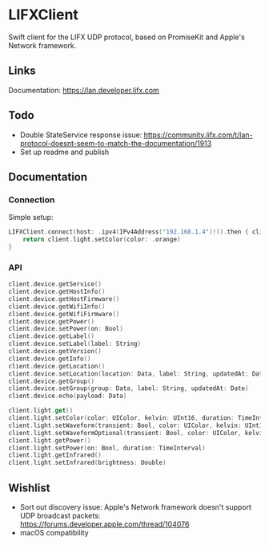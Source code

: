 # LIFXClient

Swift client for the LIFX UDP protocol, based on PromiseKit and Apple's Network framework.

## Links

Documentation: https://lan.developer.lifx.com

## Todo

- Double StateService response issue: https://community.lifx.com/t/lan-protocol-doesnt-seem-to-match-the-documentation/1913
- Set up readme and publish

## Documentation

### Connection

Simple setup:

```swift
LIFXClient.connect(host: .ipv4(IPv4Address("192.168.1.4")!)).then { client in
    return client.light.setColor(color: .orange)
}
```

### API

```swift
client.device.getService()
client.device.getHostInfo()
client.device.getHostFirmware()
client.device.getWifiInfo()
client.device.getWifiFirmware()
client.device.getPower()
client.device.setPower(on: Bool)
client.device.getLabel()
client.device.setLabel(label: String)
client.device.getVersion()
client.device.getInfo()
client.device.getLocation()
client.device.setLocation(location: Data, label: String, updatedAt: Date)
client.device.getGroup()
client.device.setGroup(group: Data, label: String, updatedAt: Date)
client.device.echo(payload: Data)
```

```swift
client.light.get()
client.light.setColor(color: UIColor, kelvin: UInt16, duration: TimeInterval)
client.light.setWaveform(transient: Bool, color: UIColor, kelvin: UInt16, period: TimeInterval, cycles: Double, dutyCycle: Double, waveform: Waveform)
client.light.setWaveformOptional(transient: Bool, color: UIColor, kelvin: UInt16, period: TimeInterval, cycles: Double, dutyCycle: Double, waveform: Waveform, setHue: Bool, setSaturation: Bool, setBrightness: Bool, setKelvin: Bool)
client.light.getPower()
client.light.setPower(on: Bool, duration: TimeInterval)
client.light.getInfrared()
client.light.setInfrared(brightness: Double)
```

## Wishlist

- Sort out discovery issue: Apple's Network framework doesn't support UDP broadcast packets: https://forums.developer.apple.com/thread/104076
- macOS compatibility